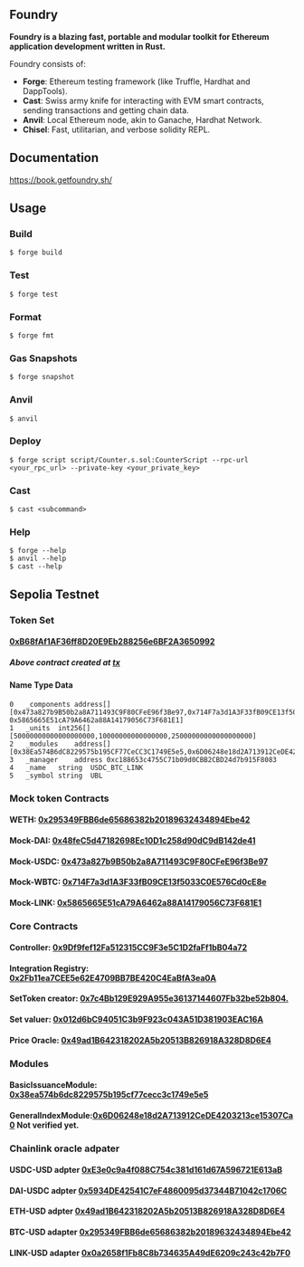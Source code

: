 ## Foundry

**Foundry is a blazing fast, portable and modular toolkit for Ethereum application development written in Rust.**

Foundry consists of:

-   **Forge**: Ethereum testing framework (like Truffle, Hardhat and DappTools).
-   **Cast**: Swiss army knife for interacting with EVM smart contracts, sending transactions and getting chain data.
-   **Anvil**: Local Ethereum node, akin to Ganache, Hardhat Network.
-   **Chisel**: Fast, utilitarian, and verbose solidity REPL.

## Documentation

https://book.getfoundry.sh/

## Usage

### Build

```shell
$ forge build
```

### Test

```shell
$ forge test
```

### Format

```shell
$ forge fmt
```

### Gas Snapshots

```shell
$ forge snapshot
```

### Anvil

```shell
$ anvil
```

### Deploy

```shell
$ forge script script/Counter.s.sol:CounterScript --rpc-url <your_rpc_url> --private-key <your_private_key>
```

### Cast

```shell
$ cast <subcommand>
```

### Help

```shell
$ forge --help
$ anvil --help
$ cast --help
```
## Sepolia Testnet

### Token Set

#### [0xB68fAf1AF36ff8D20E9Eb288256e6BF2A3650992](https://sepolia.etherscan.io/address/0xB68fAf1AF36ff8D20E9Eb288256e6BF2A3650992)
##### Above contract created at [tx](https://sepolia.etherscan.io/tx/0xdb237de0b2a74a6d47a504bba1362dab946e2175cbe500d5ec59c8dc450c843b)

####	Name	Type	Data
    0	_components	address[]	[0x473a827b9B50b2a8A711493C9F80CFeE96f3Be97,0x714F7a3d1A3F33fB09CE13f5033C0E576Cd0cE8e,         0x5865665E51cA79A6462a88A14179056C73F681E1]
    1	_units	int256[]	[50000000000000000000,10000000000000000,25000000000000000000]
    2	_modules	address[]	[0x38Ea574B6dC8229575b195CF77CeCC3C1749E5e5,0x6D06248e18d2A713912CeDE4203213ce15307Ca0]
    3	_manager	address	0xc188653c4755C71b09d0CBB2CBD24d7b915F8083
    4	_name	string	USDC_BTC_LINK
    5	_symbol	string	UBL


### Mock token Contracts

#### WETH: [0x295349FBB6de65686382b20189632434894Ebe42](https://sepolia.etherscan.io/address/0x295349FBB6de65686382b20189632434894Ebe42)

#### Mock-DAI: [0x48feC5d47182698Ec10D1c258d90dC9dB142de41](https://sepolia.etherscan.io/address/0x48feC5d47182698Ec10D1c258d90dC9dB142de41)

#### Mock-USDC: [0x473a827b9B50b2a8A711493C9F80CFeE96f3Be97](https://sepolia.etherscan.io/address/0x473a827b9B50b2a8A711493C9F80CFeE96f3Be97)

#### Mock-WBTC: [0x714F7a3d1A3F33fB09CE13f5033C0E576Cd0cE8e](https://sepolia.etherscan.io/address/0x714F7a3d1A3F33fB09CE13f5033C0E576Cd0cE8e)

#### Mock-LINK: [0x5865665E51cA79A6462a88A14179056C73F681E1](https://sepolia.etherscan.io/address/0x5865665E51cA79A6462a88A14179056C73F681E1)

### Core Contracts

#### Controller: [0x9Df9fef12Fa512315CC9F3e5C1D2faFf1bB04a72](https://sepolia.etherscan.io/address/0x9Df9fef12Fa512315CC9F3e5C1D2faFf1bB04a72)

#### Integration Registry: [0x2Fb11ea7CEE5e62E4709BB7BE420C4EaBfA3ea0A](https://sepolia.etherscan.io/address/0x2Fb11ea7CEE5e62E4709BB7BE420C4EaBfA3ea0A)

#### SetToken creator: [0x7c4Bb129E929A955e36137144607Fb32be52b804.](https://sepolia.etherscan.io/address/0x7c4Bb129E929A955e36137144607Fb32be52b804)

#### Set valuer: [0x012d6bC94051C3b9F923c043A51D381903EAC16A](https://sepolia.etherscan.io/address/0x012d6bC94051C3b9F923c043A51D381903EAC16A)

#### Price Oracle: [0x49ad1B642318202A5b20513B826918A328D8D6E4](https://sepolia.etherscan.io/address/0x012d6bC94051C3b9F923c043A51D381903EAC16A)

### Modules

#### BasicIssuanceModule: [0x38ea574b6dc8229575b195cf77cecc3c1749e5e5](https://sepolia.etherscan.io/address/0x38ea574b6dc8229575b195cf77cecc3c1749e5e5)

#### GeneralIndexModule:[0x6D06248e18d2A713912CeDE4203213ce15307Ca0](https://sepolia.etherscan.io/address/0x6D06248e18d2A713912CeDE4203213ce15307Ca0) Not verified yet.

### Chainlink oracle adpater

#### USDC-USD adpter [0xE3e0c9a4f088C754c381d161d67A596721E613aB](https://sepolia.etherscan.io/address/0xE3e0c9a4f088C754c381d161d67A596721E613aB)

#### DAI-USDC adpter [0x5934DE42541C7eF4860095d37344B71042c1706C](https://sepolia.etherscan.io/address/0x5934DE42541C7eF4860095d37344B71042c1706C)

#### ETH-USD adpter [0x49ad1B642318202A5b20513B826918A328D8D6E4](https://sepolia.etherscan.io/address/0x5934DE42541C7eF4860095d37344B71042c1706C)

#### BTC-USD adapter [0x295349FBB6de65686382b20189632434894Ebe42](https://sepolia.etherscan.io/address/0x295349FBB6de65686382b20189632434894Ebe42)

#### LINK-USD adapter [0x0a2658f1Fb8C8b734635A49dE6209c243c42b7F0](https://sepolia.etherscan.io/address/0x0a2658f1Fb8C8b734635A49dE6209c243c42b7F0)
